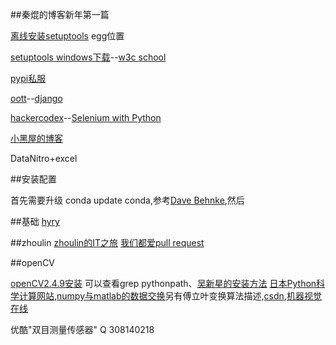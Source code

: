##秦焜的博客新年第一篇

[离线安装setuptools](http://blog.csdn.net/turkeyzhou/article/details/8880887) egg位置

[setuptools windows下载](https://pypi.python.org/pypi/setuptools/0.6c11#windows)--[w3c school](http://www.w3cschool.cc/python/python-install.html)

[pypi私服](https://pythonhosted.org/Basket/)

[oott](http://oott.me/archives/category/python)--[django](http://reinout.vanrees.org/weblog/2012/12/01/django-intersphinx.html)

[hackercodex](http://hackercodex.com/)--[Selenium with Python](http://selenium-python.readthedocs.org/installation.html#detailed-instructions-for-windows-users)

[小黑屋的博客](http://blog.turbidsoul.me/)

DataNitro+excel

##安装配置

首先需要升级 conda update conda,参考[Dave Behnke](http://davebehnke.com/using-python-anaconda-distribution.html),然后

##基础
[hyry](http://hyry.dip.jp/tech/book/page/scipy/numpy_ndarray.html#id1)

##zhoulin
[zhoulin的IT之旅](http://www.itzhoulin.com/git-workflow-for-small-team/)  [我们都爱pull request](http://liluo.org/about/)

##openCV

[openCV2.4.9安装](https://jjyap.wordpress.com/2014/05/24/installing-opencv-2-4-9-on-mac-osx-with-python-support/) 可以查看grep pythonpath、[吴新星的安装方法](http://blog.sciencenet.cn/blog-47522-760937.html) 
[日本Python科学计算网站](http://hyry.dip.jp/tech/slice/index),[numpy与matlab的数据交换](http://fmajor.lamost.org/blog/?p=1120)另有傅立叶变换算法描述,[csdn](http://blog.csdn.net/morewindows/article/category/1291764),[机器视觉在线](http://www.zigaa.com/)

优酷"双目测量传感器" Q 308140218
